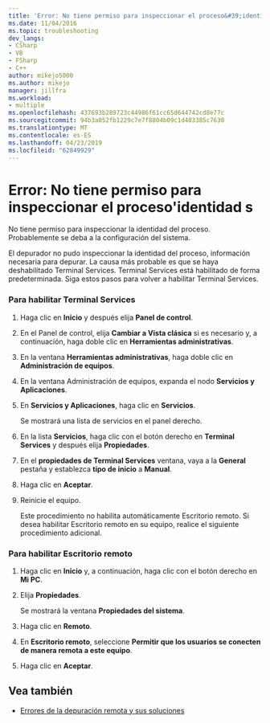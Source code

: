 ```yaml
---
title: 'Error: No tiene permiso para inspeccionar el proceso&#39;identidad s | Documentos de Microsoft'
ms.date: 11/04/2016
ms.topic: troubleshooting
dev_langs:
- CSharp
- VB
- FSharp
- C++
author: mikejo5000
ms.author: mikejo
manager: jillfra
ms.workload:
- multiple
ms.openlocfilehash: 437693b289723c44986f61cc65d644742cd8e77c
ms.sourcegitcommit: 94b3a052fb1229c7e7f8804b09c1d403385c7630
ms.translationtype: MT
ms.contentlocale: es-ES
ms.lasthandoff: 04/23/2019
ms.locfileid: "62849929"
---
```

# <a name="error-you-do-not-have-permission-to-inspect-the-process39s-identity"></a>Error: No tiene permiso para inspeccionar el proceso&#39;identidad s
No tiene permiso para inspeccionar la identidad del proceso. Probablemente se deba a la configuración del sistema.

 El depurador no pudo inspeccionar la identidad del proceso, información necesaria para depurar. La causa más probable es que se haya deshabilitado Terminal Services. Terminal Services está habilitado de forma predeterminada. Siga estos pasos para volver a habilitar Terminal Services.

### <a name="to-enable-terminal-services"></a>Para habilitar Terminal Services

1. Haga clic en **Inicio** y después elija **Panel de control**.

2. En el Panel de control, elija **Cambiar a Vista clásica** si es necesario y, a continuación, haga doble clic en **Herramientas administrativas**.

3. En la ventana **Herramientas administrativas**, haga doble clic en **Administración de equipos**.

4. En la ventana Administración de equipos, expanda el nodo **Servicios y Aplicaciones**.

5. En **Servicios y Aplicaciones**, haga clic en **Servicios**.

     Se mostrará una lista de servicios en el panel derecho.

6. En la lista **Servicios**, haga clic con el botón derecho en **Terminal Services** y después elija **Propiedades**.

7. En el **propiedades de Terminal Services** ventana, vaya a la **General** pestaña y establezca **tipo de inicio** a **Manual**.

8. Haga clic en **Aceptar**.

9. Reinicie el equipo.

     Este procedimiento no habilita automáticamente Escritorio remoto. Si desea habilitar Escritorio remoto en su equipo, realice el siguiente procedimiento adicional.

### <a name="to-enable-remote-desktop"></a>Para habilitar Escritorio remoto

1. Haga clic en **Inicio** y, a continuación, haga clic con el botón derecho en **Mi PC**.

2. Elija **Propiedades**.

     Se mostrará la ventana **Propiedades del sistema**.

3. Haga clic en **Remoto**.

4. En **Escritorio remoto**, seleccione **Permitir que los usuarios se conecten de manera remota a este equipo**.

5. Haga clic en **Aceptar**.

## <a name="see-also"></a>Vea también
- [Errores de la depuración remota y sus soluciones](../debugger/remote-debugging-errors-and-troubleshooting.md)